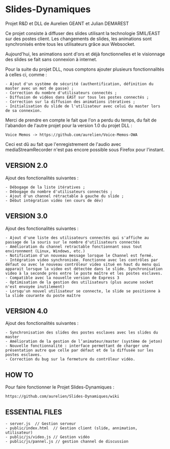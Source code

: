 Slides-Dynamiques 
=================

Projet R&amp;D et DLL de Aurelien GEANT et Julian DEMAREST

Ce projet consiste à diffuser des slides utilisant la technologie SMIL/EAST sur des postes client.
Les changements de slides, les animations sont synchronisés entre tous les utilisateurs grâce aux Websocket.

Aujourd'hui, les animations sont d'ors et déjà fonctionnelles et le visionnage des slides se fait sans connexion à internet.

Pour la suite du projet DLL, nous comptons ajouter plusieurs fonctionnalités à celles ci, comme :

    - Ajout d'un système de sécurité (authentification, définition du master avec un mot de passe) ;
    - Correction du nombre d'utilisateurs connectés ;
    - Diffusion de vidéos dans EAST sur tous les postes connectés ;
    - Correction sur la diffusion des animations itératives ;
    - Initialisation du slide de l'utilisateur avec celui du master lors de sa connexion.
    
Merci de prendre en compte le fait que l'on a perdu du temps, du fait de l'abandon de l'autre projet
pour la version 1.0 du projet DLL :

    Voice Memos -> https://github.com/aurelien/Voice-Memos-OWA

Ceci est dû au fait que l'enregistrement de l'audio avec mediaStreamRecorder n'est pas encore possible
sous Firefox pour l'instant.

VERSION 2.0
---------------------------

Ajout des fonctionalités suivantes :

    - Débogage de la liste itératives ;
    - Débogage du nombre d'utilisateurs connectés ;
    - Ajout d'un channel rétractable à gauche du slide ;
    - Début intégration vidéo (en cours de dév)

VERSION 3.0
----------------------------

Ajout des fonctionalités suivantes :

    - Ajout d'une liste des utilisateurs connectés qui s'affiche au passage de la souris sur le nombre d'utilisateurs connectés
    - Amélioration du channel retractable fonctionnant sous tout environnment (Linux, Windows, etc.)
    - Notification d'un nouveau message lorsque le Channel est fermé.
    - Intégration video synchronisée. Fonctionne avec les contrôles par défaut ou avec le nouveau contrôleur video situé en haut du menu qui apparait lorsque la video est détectée dans le slide. Synchronisation video à la seconde près entre le poste maître et les postes esclaves.
    - Compatible avec la nouvelle version de Express 3 
    - Optimisation de la gestion des utilisateurs (plus aucune socket n'est envoyée inutilement)
    - Lorsqu'un nouvel utilisateur se connecte, le slide se positionne à la slide courante du poste maître
    
VERSION 4.0
----------------------------  

Ajout des fonctionalités suivantes :

    - Synchronisation des slides des postes esclaves avec les slides du master
    - Amélioration de la gestion de l’animateur/master (système de jeton)
    - Nouvelle fonctionnalité : interface permettant de charger une présentation autre que celle par défaut et de la diffusée sur les postes esclaves.
    - Correction du bug sur la fermeture du contrôleur vidéo.
    

HOW TO
-----------------------------

Pour faire fonctionner le Projet Slides-Dynamiques :

    https://github.com/aurelien/Slides-Dynamiques/wiki

ESSENTIAL FILES
-----------------------------
    - server.js  // Gestion serveur
    - public/index.html  // Gestion client (slide, annimation, utilisateur)
    - public/js/video.js // Gestion vidéo
    - public/js/pannel.js // gestion channel de discussion
